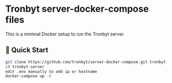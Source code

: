 # Tronbyt server-docker-compose files

This is a minimal Docker setup to run the Tronbyt server.

## 🚀 Quick Start

```bash
git clone https://github.com/tronbyt/server-docker-compose.git tronbyt-server
cd tronbyt-server
edit .env manually to add ip or hostname
docker-compose up -d
```
